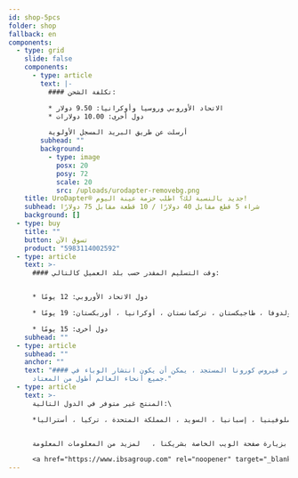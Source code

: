 ```yaml
---
id: shop-5pcs
folder: shop
fallback: en
components:
  - type: grid
    slide: false
    components:
      - type: article
        text: |-
          #### تكلفة الشحن:

          * الاتحاد الأوروبي وروسيا وأوكرانيا: 9.50 دولار
          * دول أخرى: 10.00 دولارات

          أرسلت عن طريق البريد المسجل الأولوية
        subhead: ""
        background:
          - type: image
            posx: 20
            posy: 72
            scale: 20
            src: /uploads/urodapter-removebg.png
    title: UroDapter® جديد بالنسبة لك؟ اطلب حزمة عينة اليوم!
    subhead: شراء 5 قطع مقابل 40 دولارًا / 10 قطعة مقابل 75 دولارًا
    background: []
  - type: buy
    title: ""
    button: تسوق الآن
    product: "5983114002592"
  - type: article
    text: >-
      #### وقت التسليم المقدر حسب بلد العميل كالتالي:


      * دول الاتحاد الأوروبي: 12 يومًا

      * روسيا ، أرمينيا ، أذربيجان ، جورجيا ، كازاخستان ، قيرغيزستان ، مولدوفا ، طاجيكستان ، تركمانستان ، أوكرانيا ، أوزبكستان: 19 يومًا

      * دول أخرى: 15 يومًا
    subhead: ""
  - type: article
    subhead: ""
    anchor: ""
    text: "#### بسبب انتشار فيروس كورونا المستجد ، يمكن أن يكون انتشار الوباء في
      جميع أنحاء العالم أطول من المعتاد."
  - type: article
    text: >-
      المنتج غير متوفر في الدول التالية:\

      *ألبانيا ، النمسا ، بيلاروسيا ، بلجيكا ، البوسنة ، بلغاريا ، كرواتيا ، جمهورية التشيك ، قبرص ، الدنمارك ، إستونيا ، فنلندا ، فرنسا ، ألمانيا ، كوسوفو ، اليونان ، المجر ، أيرلندا ، إيطاليا ، لاتفيا ، ليتوانيا ، لوكسمبورغ ، مقدونيا الشمالية ، مالطا ، هولندا ، بولندا ، البرتغال ، رومانيا ، صربيا ، سلوفاكيا ، سلوفينيا ، إسبانيا ، السويد ، المملكة المتحدة ، تركيا ، أستراليا* 


      ونيوزيلندا. قم بزيارة صفحة الويب الخاصة بشريكنا ،   لمزيد من المعلومات المعلومة: \

      <a href="https://www.ibsagroup.com" rel="noopener" target="_blank">https://www.ibsagroup.com</a>
---
```

